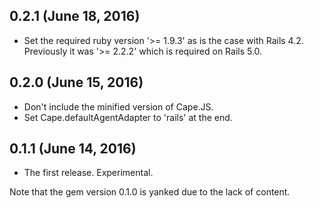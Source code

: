 ## 0.2.1 (June 18, 2016)

* Set the required ruby version '>= 1.9.3' as is the case with Rails 4.2.
  Previously it was '>= 2.2.2' which is required on Rails 5.0.

## 0.2.0 (June 15, 2016)

* Don't include the minified version of Cape.JS.
* Set Cape.defaultAgentAdapter to 'rails' at the end.

## 0.1.1 (June 14, 2016)

* The first release. Experimental.

Note that the gem version 0.1.0 is yanked due to the lack of content.
